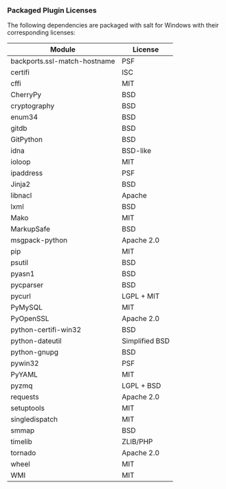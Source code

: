### Packaged Plugin Licenses
The following dependencies are packaged with
salt for Windows with their corresponding licenses:

| Module    | License |
|-----------|---------|
| backports.ssl-match-hostname | PSF |
| certifi | ISC |
| cffi | MIT |
| CherryPy | BSD |
| cryptography | BSD |
| enum34 | BSD |
| gitdb | BSD |
| GitPython | BSD |
| idna | BSD-like |
| ioloop | MIT |
| ipaddress | PSF |
| Jinja2 | BSD |
| libnacl | Apache |
| lxml | BSD |
| Mako | MIT |
| MarkupSafe | BSD |
| msgpack-python | Apache 2.0 |
| pip | MIT |
| psutil | BSD |
| pyasn1 | BSD |
| pycparser | BSD |
| pycurl | LGPL + MIT |
| PyMySQL | MIT |
| PyOpenSSL | Apache 2.0 |
| python-certifi-win32 | BSD |
| python-dateutil | Simplified BSD |
| python-gnupg | BSD |
| pywin32 | PSF |
| PyYAML | MIT |
| pyzmq | LGPL + BSD |
| requests | Apache 2.0 |
| setuptools | MIT |
| singledispatch | MIT |
| smmap | BSD |
| timelib | ZLIB/PHP |
| tornado | Apache 2.0 |
| wheel | MIT |
| WMI | MIT |
